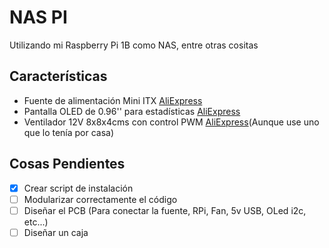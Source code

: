 NAS PI
===

Utilizando mi Raspberry Pi 1B como NAS, entre otras cositas

Características
--

- Fuente de alimentación Mini ITX [AliExpress](https://www.aliexpress.com/item/32965447039.html)
- Pantalla OLED de 0.96'' para estadísticas [AliExpress](https://www.aliexpress.com/item/1005003780343300.html)
- Ventilador 12V 8x8x4cms con control PWM [AliExpress](https://www.aliexpress.com/item/32246271133.html)(Aunque use uno que lo tenía por casa)

Cosas Pendientes
--

- [X] Crear script de instalación
- [ ] Modularizar correctamente el código
- [ ] Diseñar el PCB (Para conectar la fuente, RPi, Fan, 5v USB, OLed i2c, etc...)
- [ ] Diseñar un caja
